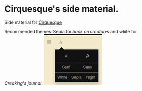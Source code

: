 # Cirquesque's side material.

Side material for [Cirquesque](https://www.anonpone.com/cirquesque/)

Recommended themes: Sepia for *book on creatures* and white for *Creaking's journal*. ![](Images/theme.png)
